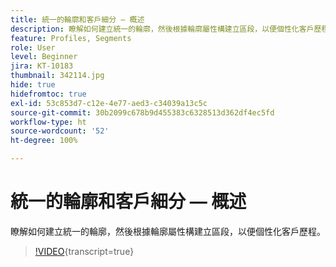 ```yaml
---
title: 統一的輪廓和客戶細分 — 概述
description: 瞭解如何建立統一的輪廓，然後根據輪廓屬性構建立區段，以便個性化客戶歷程。
feature: Profiles, Segments
role: User
level: Beginner
jira: KT-10183
thumbnail: 342114.jpg
hide: true
hidefromtoc: true
exl-id: 53c853d7-c12e-4e77-aed3-c34039a13c5c
source-git-commit: 30b2099c678b9d455383c6328513d362df4ec5fd
workflow-type: ht
source-wordcount: '52'
ht-degree: 100%

---
```


# 統一的輪廓和客戶細分 — 概述

瞭解如何建立統一的輪廓，然後根據輪廓屬性構建立區段，以便個性化客戶歷程。

>[!VIDEO](https://video.tv.adobe.com/v/342114?quality=12&learn=on){transcript=true}
